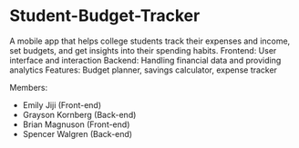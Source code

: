 # Student-Budget-Tracker

A mobile app that helps college students track their expenses and income, set budgets, and get insights into their spending habits.
Frontend: User interface and interaction
Backend: Handling financial data and providing analytics
Features: Budget planner, savings calculator, expense tracker

Members:
<ul>
<li>Emily Jiji (Front-end)</li>
<li>Grayson Kornberg (Back-end)</li>
<li>Brian Magnuson (Front-end)</li>
<li>Spencer Walgren (Back-end)</li>
</ul>









